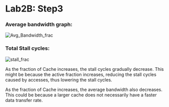 # Lab2B: Step3

### Average bandwidth graph:

![Avg_Bandwidth_frac](/Users/pb/Documents/My-study-notes/pictures/Avg_Bandwidth_frac-8916418.png)

### Total Stall cycles:

![stall_frac](/Users/pb/Documents/My-study-notes/pictures/stall_frac-8916427.png)

As the fraction of Cache increases, the stall cycles gradually decrease. This might be because the active fraction increases, reducing the stall cycles caused by accesses, thus lowering the stall cycles.

As the fraction of Cache increases, the average bandwidth also decreases. This could be because a larger cache does not necessarily have a faster data transfer rate.